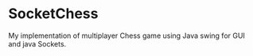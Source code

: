 # SocketChess

My implementation of multiplayer Chess game using Java swing for GUI and java Sockets.
